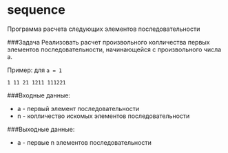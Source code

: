 # sequence
Программа расчета следующих элементов последовательности

###Задача
Реализовать расчет произвольного колличества первых элементов последовательности, начинающейся с произвольного числа а.

Пример: для `a = 1`

    1 11 21 1211 111221

###Входные данные:
* a - первый элемент последовательности
* n - колличество искомых элементов последовательности


###Выходные данные:
* a - первые n элементов последовательности
